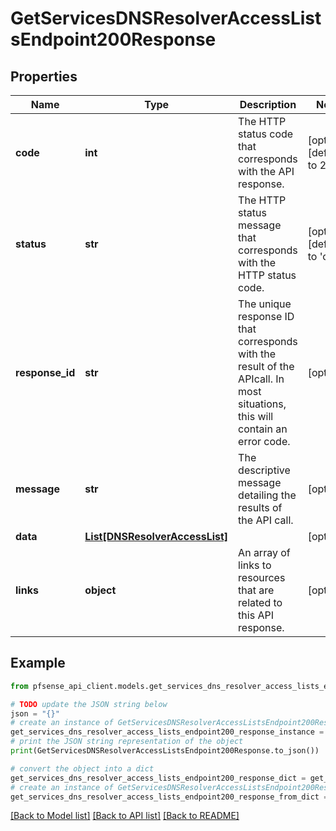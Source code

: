 # GetServicesDNSResolverAccessListsEndpoint200Response


## Properties

Name | Type | Description | Notes
------------ | ------------- | ------------- | -------------
**code** | **int** | The HTTP status code that corresponds with the API response. | [optional] [default to 200]
**status** | **str** | The HTTP status message that corresponds with the HTTP status code. | [optional] [default to 'ok']
**response_id** | **str** | The unique response ID that corresponds with the result of the APIcall. In most situations, this will contain an error code. | [optional] 
**message** | **str** | The descriptive message detailing the results of the API call. | [optional] 
**data** | [**List[DNSResolverAccessList]**](DNSResolverAccessList.md) |  | [optional] 
**links** | **object** | An array of links to resources that are related to this API response. | [optional] 

## Example

```python
from pfsense_api_client.models.get_services_dns_resolver_access_lists_endpoint200_response import GetServicesDNSResolverAccessListsEndpoint200Response

# TODO update the JSON string below
json = "{}"
# create an instance of GetServicesDNSResolverAccessListsEndpoint200Response from a JSON string
get_services_dns_resolver_access_lists_endpoint200_response_instance = GetServicesDNSResolverAccessListsEndpoint200Response.from_json(json)
# print the JSON string representation of the object
print(GetServicesDNSResolverAccessListsEndpoint200Response.to_json())

# convert the object into a dict
get_services_dns_resolver_access_lists_endpoint200_response_dict = get_services_dns_resolver_access_lists_endpoint200_response_instance.to_dict()
# create an instance of GetServicesDNSResolverAccessListsEndpoint200Response from a dict
get_services_dns_resolver_access_lists_endpoint200_response_from_dict = GetServicesDNSResolverAccessListsEndpoint200Response.from_dict(get_services_dns_resolver_access_lists_endpoint200_response_dict)
```
[[Back to Model list]](../README.md#documentation-for-models) [[Back to API list]](../README.md#documentation-for-api-endpoints) [[Back to README]](../README.md)



